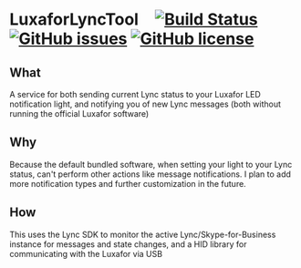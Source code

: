 #  LuxaforLyncTool <img width="16" src="https://raw.githubusercontent.com/torrobinson/LuxaforLyncTool/master/LuxaforLyncTool/LuxaforLyncTool_Client/Resources/tray_icon.ico"> [![Build Status](https://travis-ci.org/torrobinson/LuxaforLyncTool.svg?branch=master)](https://travis-ci.org/torrobinson/LuxaforLyncTool) [![GitHub issues](https://img.shields.io/github/issues/torrobinson/LuxaforLyncTool.svg)](https://github.com/torrobinson/LuxaforLyncTool/issues) [![GitHub license](https://img.shields.io/github/license/torrobinson/LuxaforLyncTool.svg)](https://github.com/torrobinson/LuxaforLyncTool/blob/master/LICENSE)

## What
A service for both sending current Lync status to your Luxafor LED notification light, and notifying you of new Lync messages (both without running the official Luxafor software)

## Why
Because the default bundled software, when setting your light to your Lync status, can't perform other actions like message notifications.
I plan to add more notification types and further customization in the future.

## How
This uses the Lync SDK to monitor the active Lync/Skype-for-Business instance for messages and state changes, and a HID library for communicating with the Luxafor via USB
